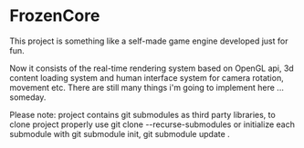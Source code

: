 # FrozenCore

This project is something like a self-made game engine developed just for fun.

Now it consists of the real-time rendering system based on OpenGL api, 3d content loading system and human interface system for camera rotation, movement etc.
There are still many things i'm going to implement here ... someday.

Please note: project contains git submodules as third party libraries, to clone project properly use git clone --recurse-submodules or initialize each submodule with git submodule init, git submodule update .
